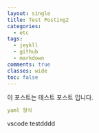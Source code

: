 ```yaml
---
layout: single
title: Test Posting2
categories:
  - etc
tags:
  - jeykll
  - github
  - markdown
comments: true  
classes: wide
toc: false
---
```

이 포스트는 테스트 포스트 입니다.
```yaml
yaml 형식
```
vscode testdddd